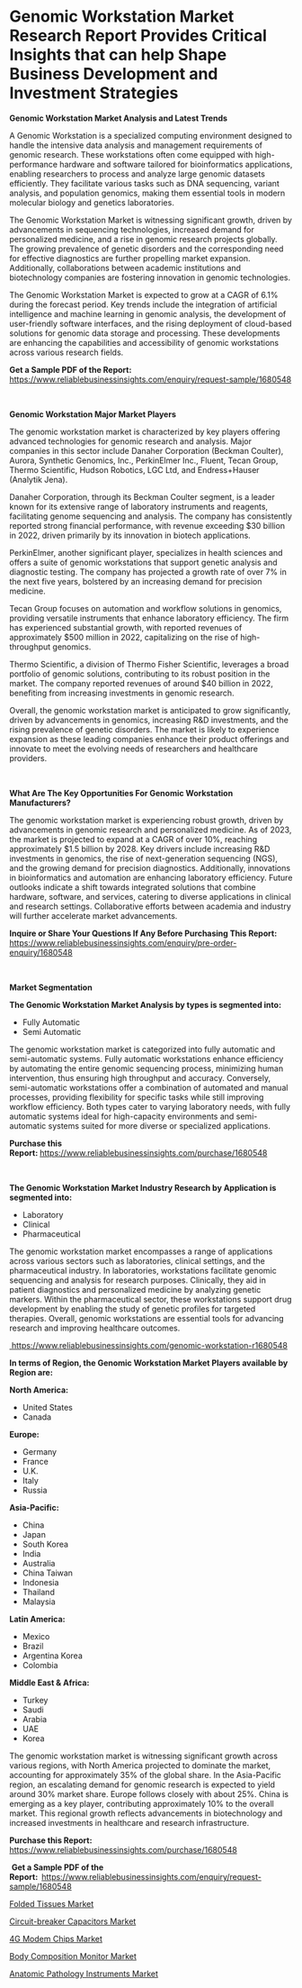 <p><h1>Genomic Workstation Market Research Report Provides Critical Insights that can help Shape Business Development and Investment Strategies</h1></p><p><strong>Genomic Workstation Market Analysis and Latest Trends</strong></p>
<p><p>A Genomic Workstation is a specialized computing environment designed to handle the intensive data analysis and management requirements of genomic research. These workstations often come equipped with high-performance hardware and software tailored for bioinformatics applications, enabling researchers to process and analyze large genomic datasets efficiently. They facilitate various tasks such as DNA sequencing, variant analysis, and population genomics, making them essential tools in modern molecular biology and genetics laboratories.</p><p>The Genomic Workstation Market is witnessing significant growth, driven by advancements in sequencing technologies, increased demand for personalized medicine, and a rise in genomic research projects globally. The growing prevalence of genetic disorders and the corresponding need for effective diagnostics are further propelling market expansion. Additionally, collaborations between academic institutions and biotechnology companies are fostering innovation in genomic technologies.</p><p>The Genomic Workstation Market is expected to grow at a CAGR of 6.1% during the forecast period. Key trends include the integration of artificial intelligence and machine learning in genomic analysis, the development of user-friendly software interfaces, and the rising deployment of cloud-based solutions for genomic data storage and processing. These developments are enhancing the capabilities and accessibility of genomic workstations across various research fields.</p></p>
<p><strong>Get a Sample PDF of the Report:&nbsp;</strong> <a href="https://www.reliablebusinessinsights.com/enquiry/request-sample/1680548?utm_campaign=115&utm_medium=2&utm_source=Github&utm_content=ia&utm_term=04102024&utm_id=genomic-workstation">https://www.reliablebusinessinsights.com/enquiry/request-sample/1680548</a></p>
<p>&nbsp;</p>
<p><strong>Genomic Workstation Major Market Players</strong></p>
<p><p>The genomic workstation market is characterized by key players offering advanced technologies for genomic research and analysis. Major companies in this sector include Danaher Corporation (Beckman Coulter), Aurora, Synthetic Genomics, Inc., PerkinElmer Inc., Fluent, Tecan Group, Thermo Scientific, Hudson Robotics, LGC Ltd, and Endress+Hauser (Analytik Jena).</p><p>Danaher Corporation, through its Beckman Coulter segment, is a leader known for its extensive range of laboratory instruments and reagents, facilitating genome sequencing and analysis. The company has consistently reported strong financial performance, with revenue exceeding $30 billion in 2022, driven primarily by its innovation in biotech applications.</p><p>PerkinElmer, another significant player, specializes in health sciences and offers a suite of genomic workstations that support genetic analysis and diagnostic testing. The company has projected a growth rate of over 7% in the next five years, bolstered by an increasing demand for precision medicine.</p><p>Tecan Group focuses on automation and workflow solutions in genomics, providing versatile instruments that enhance laboratory efficiency. The firm has experienced substantial growth, with reported revenues of approximately $500 million in 2022, capitalizing on the rise of high-throughput genomics.</p><p>Thermo Scientific, a division of Thermo Fisher Scientific, leverages a broad portfolio of genomic solutions, contributing to its robust position in the market. The company reported revenues of around $40 billion in 2022, benefiting from increasing investments in genomic research.</p><p>Overall, the genomic workstation market is anticipated to grow significantly, driven by advancements in genomics, increasing R&D investments, and the rising prevalence of genetic disorders. The market is likely to experience expansion as these leading companies enhance their product offerings and innovate to meet the evolving needs of researchers and healthcare providers.</p></p>
<p>&nbsp;</p>
<p><strong>What Are The Key Opportunities For Genomic Workstation Manufacturers?</strong></p>
<p><p>The genomic workstation market is experiencing robust growth, driven by advancements in genomic research and personalized medicine. As of 2023, the market is projected to expand at a CAGR of over 10%, reaching approximately $1.5 billion by 2028. Key drivers include increasing R&D investments in genomics, the rise of next-generation sequencing (NGS), and the growing demand for precision diagnostics. Additionally, innovations in bioinformatics and automation are enhancing laboratory efficiency. Future outlooks indicate a shift towards integrated solutions that combine hardware, software, and services, catering to diverse applications in clinical and research settings. Collaborative efforts between academia and industry will further accelerate market advancements.</p></p>
<p><strong>Inquire or Share Your Questions If Any Before Purchasing This Report:</strong> <a href="https://www.reliablebusinessinsights.com/enquiry/pre-order-enquiry/1680548?utm_campaign=115&utm_medium=2&utm_source=Github&utm_content=ia&utm_term=04102024&utm_id=genomic-workstation">https://www.reliablebusinessinsights.com/enquiry/pre-order-enquiry/1680548</a></p>
<p>&nbsp;</p>
<p><strong>Market Segmentation</strong></p>
<p><strong>The Genomic Workstation Market Analysis by types is segmented into:</strong></p>
<p><ul><li>Fully Automatic</li><li>Semi Automatic</li></ul></p>
<p><p>The genomic workstation market is categorized into fully automatic and semi-automatic systems. Fully automatic workstations enhance efficiency by automating the entire genomic sequencing process, minimizing human intervention, thus ensuring high throughput and accuracy. Conversely, semi-automatic workstations offer a combination of automated and manual processes, providing flexibility for specific tasks while still improving workflow efficiency. Both types cater to varying laboratory needs, with fully automatic systems ideal for high-capacity environments and semi-automatic systems suited for more diverse or specialized applications.</p></p>
<p><strong>Purchase this Report:&nbsp;</strong><a href="https://www.reliablebusinessinsights.com/purchase/1680548?utm_campaign=115&utm_medium=2&utm_source=Github&utm_content=ia&utm_term=04102024&utm_id=genomic-workstation">https://www.reliablebusinessinsights.com/purchase/1680548</a></p>
<p>&nbsp;</p>
<p><strong>The Genomic Workstation Market Industry Research by Application is segmented into:</strong></p>
<p><ul><li>Laboratory</li><li>Clinical</li><li>Pharmaceutical</li></ul></p>
<p><p>The genomic workstation market encompasses a range of applications across various sectors such as laboratories, clinical settings, and the pharmaceutical industry. In laboratories, workstations facilitate genomic sequencing and analysis for research purposes. Clinically, they aid in patient diagnostics and personalized medicine by analyzing genetic markers. Within the pharmaceutical sector, these workstations support drug development by enabling the study of genetic profiles for targeted therapies. Overall, genomic workstations are essential tools for advancing research and improving healthcare outcomes.</p></p>
<p><a href="https://www.reliablebusinessinsights.com/genomic-workstation-r1680548?utm_campaign=115&utm_medium=2&utm_source=Github&utm_content=ia&utm_term=04102024&utm_id=genomic-workstation">&nbsp;https://www.reliablebusinessinsights.com/genomic-workstation-r1680548</a></p>
<p><strong>In terms of Region, the Genomic Workstation Market Players available by Region are:</strong></p>
<p>
    <p> <strong> North America: </strong>
        <ul>
            <li>United States</li>
            <li>Canada</li>
        </ul>
        </p> 
    <p> <strong> Europe: </strong>
        <ul>
            <li>Germany</li>
            <li>France</li>
            <li>U.K.</li>
            <li>Italy</li>
            <li>Russia</li>
        </ul>
        </p> 
    <p> <strong> Asia-Pacific: </strong>
        <ul>
            <li>China</li>
            <li>Japan</li>
            <li>South Korea</li>
            <li>India</li>
            <li>Australia</li>
            <li>China Taiwan</li>
            <li>Indonesia</li>
            <li>Thailand</li>
            <li>Malaysia</li>
        </ul>
        </p> 
    <p> <strong> Latin America: </strong>
        <ul>
            <li>Mexico</li>
            <li>Brazil</li>
            <li>Argentina Korea</li>
            <li>Colombia</li>
        </ul>
        </p> 
    <p> <strong> Middle East & Africa: </strong>
        <ul>
            <li>Turkey</li>
            <li>Saudi</li>
            <li>Arabia</li>
            <li>UAE</li>
            <li>Korea</li>
        </ul>
    </p>
    </p>
<p><p>The genomic workstation market is witnessing significant growth across various regions, with North America projected to dominate the market, accounting for approximately 35% of the global share. In the Asia-Pacific region, an escalating demand for genomic research is expected to yield around 30% market share. Europe follows closely with about 25%. China is emerging as a key player, contributing approximately 10% to the overall market. This regional growth reflects advancements in biotechnology and increased investments in healthcare and research infrastructure.</p></p>
<p><strong>Purchase this Report: </strong><a href="https://www.reliablebusinessinsights.com/purchase/1680548?utm_campaign=115&utm_medium=2&utm_source=Github&utm_content=ia&utm_term=04102024&utm_id=genomic-workstation">https://www.reliablebusinessinsights.com/purchase/1680548</a></p>
<p>&nbsp;<strong>Get a Sample PDF of the Report:&nbsp;&nbsp;</strong><a href="https://www.reliablebusinessinsights.com/enquiry/request-sample/1680548?utm_campaign=115&utm_medium=2&utm_source=Github&utm_content=ia&utm_term=04102024&utm_id=genomic-workstation">https://www.reliablebusinessinsights.com/enquiry/request-sample/1680548</a></p>
<p><strong></strong></p>
<p><p><a href="https://www.linkedin.com/pulse/evolution-folded-tissues-market-key-shifts-from-2024-2031-ia8af?utm_campaign=115&utm_medium=2&utm_source=Github&utm_content=ia&utm_term=04102024&utm_id=genomic-workstation">Folded Tissues Market</a></p><p><a href="https://issuu.com/reportprime-2/docs/circuit-breaker-capacitors-market-s_f0cf64801c684e?utm_campaign=115&utm_medium=2&utm_source=Github&utm_content=ia&utm_term=04102024&utm_id=genomic-workstation">Circuit-breaker Capacitors Market</a></p><p><a href="https://issuu.com/reportprime-2/docs/4g-modem-chips-market-size-2030.ppt_205daf2fb8993b?utm_campaign=115&utm_medium=2&utm_source=Github&utm_content=ia&utm_term=04102024&utm_id=genomic-workstation">4G Modem Chips Market</a></p><p><a href="https://www.linkedin.com/pulse/body-composition-monitor-market-share-analysis-growth-trends-0qjbf?utm_campaign=115&utm_medium=2&utm_source=Github&utm_content=ia&utm_term=04102024&utm_id=genomic-workstation">Body Composition Monitor Market</a></p><p><a href="https://github.com/ArnisaBaku06/Market-Research-Report-List-1/blob/main/anatomic-pathology-instruments-market.md?utm_campaign=115&utm_medium=2&utm_source=Github&utm_content=ia&utm_term=04102024&utm_id=genomic-workstation">Anatomic Pathology Instruments Market</a></p></p>